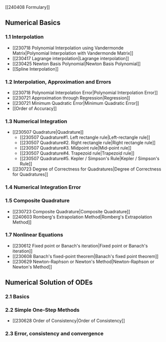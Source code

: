   
[[240408 Formulary]]
## Numerical Basics
### 1.1 Interpolation
- [[230718 Polynomial Interpolation using Vandermonde Matrix|Polynomial Interpolation with Vandermonde Matrix]]
- [[230417 Lagrange interpolation|Lagrange interpolation]]
- [[230425 Newton Basis Polynomial|Newton Basis Polynomial]]
- [[Spline Interpolation]]
### 1.2 Interpolation, Approximation and Errors
- [[230718 Polynomial Interpolation Error|Polynomial Interpolation Error]]
- [[230721 Approximation through Regression|Regression]]
- [[230721 Minimum Quadratic Error|Minimum Quadratic Error]]
- [[Order of Accuracy]]
### 1.3 Numerical Integration
- [[230507 Quadrature|Quadrature]]
	- [[230507 Quadrature#1. Left rectangle rule|Left-rectangle rule]] 
	- [[230507 Quadrature#2. Right rectangle rule|Right rectangle rule]] 
	- [[230507 Quadrature#3. Midpoint rule|Mid-point rule]] 
	- [[230507 Quadrature#4. Trapezoid rule|Trapezoid rule]] 
	- [[230507 Quadrature#5. Kepler / Simpson's Rule|Kepler / Simpson's Rule]] 
- [[230723 Degree of Correctness for Quadratures|Degree of Correctness for Quadratures]] 
### 1.4 Numerical Integration Error 
### 1.5 Composite Quadrature 
- [[230723 Composite Quadrature|Composite Quadrature]]
- [[240603 Romberg's Extrapolation Method|Romberg's Extrapolation Method]] 
### 1.7 Nonlinear Equations
- [[230612 Fixed point or Banach's iteration|Fixed point or Banach's iteration]]
- [[230608 Banach's fixed-point theorem|Banach's fixed point theorem]]
- [[230629 Newton-Raphson or Newton's Method|Newton-Raphson or Newton's Method]]
## Numerical Solution of ODEs
### 2.1 Basics
### 2.2 Simple One-Step Methods
- [[230628 Order of Consistency|Order of Consistency]]
### 2.3 Error, consistency and convergence

